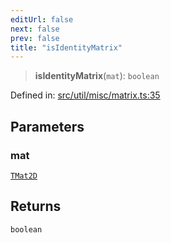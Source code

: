 ```yaml
---
editUrl: false
next: false
prev: false
title: "isIdentityMatrix"
---
```


> **isIdentityMatrix**(`mat`): `boolean`

Defined in: [src/util/misc/matrix.ts:35](https://github.com/fabricjs/fabric.js/blob/e114448a1bce9b68a3e1bba337bc0c83a35c1aa5/src/util/misc/matrix.ts#L35)

## Parameters

### mat

[`TMat2D`](/api/type-aliases/tmat2d/)

## Returns

`boolean`
